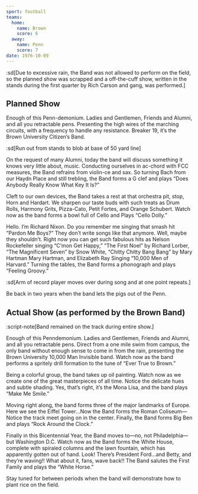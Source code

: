 ```yaml
---
sport: football
teams:
  home:
    name: Brown
    score: 6
  away:
    name: Penn
    score: 7
date: 1976-10-09
---
```


:sd[Due to excessive rain, the Band was not allowed to perform on the field, so the planned show was scrapped and a off-the-cuff show, written in the stands during the first quarter by Rich Carson and gang, was performed.]

## Planned Show

Enough of this Penn-demonium. Ladies and Gentlemen, Friends and Alumni, and all you retractable pens. Presenting the high wires of the marching circuits, with a frequency to handle any resistance. Breaker 19, it’s the Brown University Citizen’s Band.

:sd[Run out from stands to blob at base of 50 yard line]

On the request of many Alumni, today the band will discuss something it knows very little about, music. Conducting ourselves in ac-chord with FCC measures, the Band refrains from violin-ce and sax. So turning Bach from our Haydn Place and still trebling, the Band forms a G clef and plays “Does Anybody Really Know What Key It Is?”

Cleft to our own devices, the Band takes a rest at that orchestra pit, stop, Horn and Hardart. We sharpen our taste buds with such treats as Drum Rolls, Harmony Grits, Pizza-Cato, Petit Fortes, and Orange Schubert. Watch now as the band forms a bowl full of Cello and Plays “Cello Dolly.”

Hello. I’m Richard Nixon. Do you remember me singing that smash hit “Pardon Me Boys?” They don’t write songs like that anymore. Well, maybe they shouldn’t. Right now you can get such fabulous hits as Nelson Rockefeller singing “C’mon Get Happy,” “The First Noel” by Richard Lorber, “The Magnificent Seven” by Snow White, “Chitty Chitty Bang Bang” by Mary Hartman Mary Hartman, and Elizabeth Ray Singing “10,000 Men of Harvard.” Turning the tables, the Band forms a phonograph and plays “Feeling Groovy.”

:sd[Arm of record player moves over during song and at one point repeats.]

Be back in two years when the band lets the pigs out of the Penn.

## Actual Show (as performed by the Brown Band)

:script-note[Band remained on the track during entire show.]

Enough of this Penndemonium. Ladies and Gentlemen, Friends and Alumni, and all you retractable pens. Direct from a one mile swim from campus, the only band without enough sense to come in from the rain, presenting the Brown University 10,000 Man Invisible band. Watch now as the band performs a spritely drill formation to the tune of “Ever True to Brown.”

Being a colorful group, the band takes up oil painting. Watch now as we create one of the great masterpieces of all time. Notice the delicate hues and subtle shading. Yes, that’s right, it’s the Mona Lisa, and the band plays “Make Me Smile.”

Moving right along, the band forms three of the major landmarks of Europe. Here we see the Eiffel Tower…Now the Band forms the Roman Coliseum—Notice the track meet going on in the center. Finally, the Band forms Big Ben and plays “Rock Around the Clock.”

Finally in this Bicentennial Year, the Band moves to—no, not Philadelphia—but Washington D.C. Watch now as the Band forms the White House, complete with spiraled columns and the lawn fountain, which has apparently gotten out of hand. Look! There’s President Ford…and Betty, and they’re waving!! What about it, fans, wave back!! The Band salutes the First Family and plays the “White Horse.”

Stay tuned for between periods when the band will demonstrate how to plant rice on the field.
